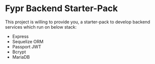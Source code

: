 # Fypr Backend Starter-Pack

This project is willing to provide you, 
a starter-pack to develop backend services which run on below stack:
- Express
- Sequelize ORM
- Passport JWT
- Bcrypt
- MariaDB
